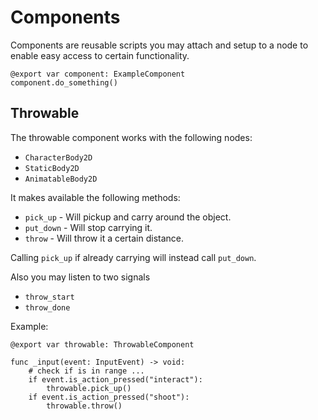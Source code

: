 # Components

Components are reusable scripts you may attach and setup to a node to enable easy access to certain functionality.

```
@export var component: ExampleComponent
component.do_something()
```

## Throwable

The throwable component works with the following nodes:

- `CharacterBody2D`
- `StaticBody2D`
- `AnimatableBody2D`

It makes available the following methods:

- `pick_up` - Will pickup and carry around the object.
- `put_down` - Will stop carrying it.
- `throw` - Will throw it a certain distance.

Calling `pick_up` if already carrying will instead call `put_down`.

Also you may listen to two signals

- `throw_start`
- `throw_done`

Example:
	
```
@export var throwable: ThrowableComponent

func _input(event: InputEvent) -> void:
	# check if is in range ...
	if event.is_action_pressed("interact"):
		throwable.pick_up()
	if event.is_action_pressed("shoot"):
		throwable.throw()
```
